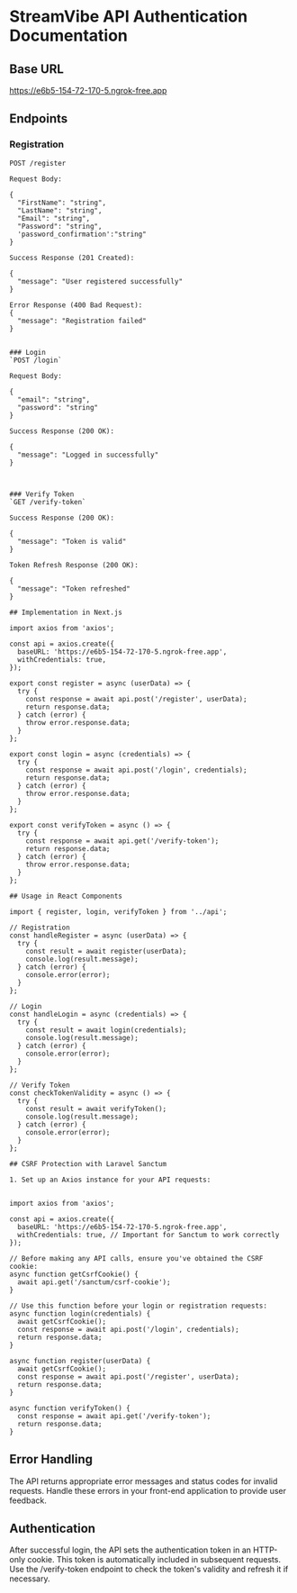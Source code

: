 # StreamVibe API Authentication Documentation

## Base URL
https://e6b5-154-72-170-5.ngrok-free.app 

## Endpoints

### Registration
`POST /register`

```JS
Request Body:

{
  "FirstName": "string",
  "LastName": "string",
  "Email": "string",
  "Password": "string",
  'password_confirmation':"string"
}

Success Response (201 Created):

{
  "message": "User registered successfully"
}

Error Response (400 Bad Request):
{
  "message": "Registration failed"
}
```
 
```JS

### Login
`POST /login`

Request Body:

{
  "email": "string",
  "password": "string"
}

Success Response (200 OK):

{
  "message": "Logged in successfully"
}



### Verify Token
`GET /verify-token`

Success Response (200 OK):

{
  "message": "Token is valid"
}

Token Refresh Response (200 OK):

{
  "message": "Token refreshed"
}
```

```JS
## Implementation in Next.js

import axios from 'axios';

const api = axios.create({
  baseURL: 'https://e6b5-154-72-170-5.ngrok-free.app',
  withCredentials: true,
});

export const register = async (userData) => {
  try {
    const response = await api.post('/register', userData);
    return response.data;
  } catch (error) {
    throw error.response.data;
  }
};

export const login = async (credentials) => {
  try {
    const response = await api.post('/login', credentials);
    return response.data;
  } catch (error) {
    throw error.response.data;
  }
};

export const verifyToken = async () => {
  try {
    const response = await api.get('/verify-token');
    return response.data;
  } catch (error) {
    throw error.response.data;
  }
};
```


```JS
## Usage in React Components

import { register, login, verifyToken } from '../api';

// Registration
const handleRegister = async (userData) => {
  try {
    const result = await register(userData);
    console.log(result.message);
  } catch (error) {
    console.error(error);
  }
};

// Login
const handleLogin = async (credentials) => {
  try {
    const result = await login(credentials);
    console.log(result.message);
  } catch (error) {
    console.error(error);
  }
};

// Verify Token
const checkTokenValidity = async () => {
  try {
    const result = await verifyToken();
    console.log(result.message);
  } catch (error) {
    console.error(error);
  }
};
```

```JS
## CSRF Protection with Laravel Sanctum

1. Set up an Axios instance for your API requests:


import axios from 'axios';

const api = axios.create({
  baseURL: 'https://e6b5-154-72-170-5.ngrok-free.app',
  withCredentials: true, // Important for Sanctum to work correctly
});

// Before making any API calls, ensure you've obtained the CSRF cookie:
async function getCsrfCookie() {
  await api.get('/sanctum/csrf-cookie');
}

// Use this function before your login or registration requests:
async function login(credentials) {
  await getCsrfCookie();
  const response = await api.post('/login', credentials);
  return response.data;
}

async function register(userData) {
  await getCsrfCookie();
  const response = await api.post('/register', userData);
  return response.data;
}

async function verifyToken() {
  const response = await api.get('/verify-token');
  return response.data;
}

```

## Error Handling
The API returns appropriate error messages and status codes for invalid requests. Handle these errors in your front-end application to provide user feedback.

## Authentication
After successful login, the API sets the authentication token in an HTTP-only cookie. This token is automatically included in subsequent requests. Use the /verify-token endpoint to check the token's validity and refresh it if necessary.
